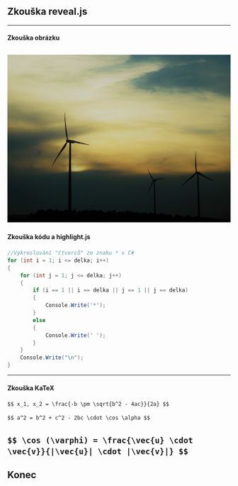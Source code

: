## Zkouška reveal.js
---
#### Zkouška obrázku

![Obrázek větrných elektráren v zapadajícím slunci](slides-img/1.jpg)
---
#### Zkouška kódu a highlight.js

```cs [1-16|3,2,16|4,5,14,15|6-13|1-16]
//Vykreslování "čtverců" ze znaku * v C#
for (int i = 1; i <= delka; i++)
{
	for (int j = 1; j <= delka; j++)
	{
		if (i == 1 || i == delka || j == 1 || j == delka)
		{
			Console.Write('*');
		}
		else
		{
			Console.Write(' ');
		}
	}
	Console.Write("\n");
}
```
---
#### Zkouška KaTeX

`$$ x_1, x_2 = \frac{-b \pm \sqrt{b^2 - 4ac}}{2a} $$`

`$$ a^2 = b^2 + c^2 - 2bc \cdot \cos \alpha $$`

`$$ \cos (\varphi) = \frac{\vec{u} \cdot \vec{v}}{|\vec{u}| \cdot |\vec{v}|} $$`
---
## Konec
